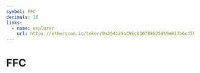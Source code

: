 ```yaml
---
symbol: FFC
decimals: 18
links:
  - name: explorer
    url: https://etherscan.io/token/0xD64129aC9Ec6307B9625869e817b6c45EaeE80A9
---
```


# FFC
